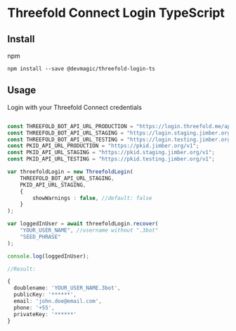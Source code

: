 # Threefold Connect Login TypeScript

## Install
npm

`npm install --save @devmagic/threefold-login-ts`


## Usage

Login with your Threefold Connect credentials
```ts

const THREEFOLD_BOT_API_URL_PRODUCTION = "https://login.threefold.me/api";
const THREEFOLD_BOT_API_URL_STAGING = "https://login.staging.jimber.org/api";
const THREEFOLD_BOT_API_URL_TESTING = "https://login.testing.jimber.org/api";
const PKID_API_URL_PRODUCTION = "https://pkid.jimber.org/v1";
const PKID_API_URL_STAGING = "https://pkid.staging.jimber.org/v1";
const PKID_API_URL_TESTING = "https://pkid.testing.jimber.org/v1";

var threefoldLogin = new ThreefoldLogin(
	THREEFOLD_BOT_API_URL_STAGING,
	PKID_API_URL_STAGING,
	{
		showWarnings : false, //default: false
	}
);

var loggedInUser = await threefoldLogin.recover(
	"YOUR_USER_NAME", //username without ".3bot"
	"SEED_PHRASE"
);

console.log(loggedInUser);

//Result:

{
  doublename: 'YOUR_USER_NAME.3bot',
  publicKey: '******',
  email: 'john.doe@email.com',
  phone: '+55',
  privateKey: '******'
}

```